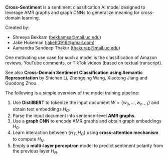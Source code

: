 **Cross-Sentiment** is a sentiment classification AI model designed to leverage AMR graphs and graph CNNs to generalize meaning for cross-domain learning.

Created by:
* Shreeya Bekkam (bekkamsa@mail.uc.edu)
* Jake Huseman (jakeh0916@gmail.com)
* Aamandra Sandeep Thakur (thakurap@mail.uc.edu)

One motivating use case for such a model is the classification of Amazon reviews, YouTube comments, or TikTok videos (based on textual transcript).

See also **Cross-Domain Sentiment Classification using Semantic Representation** by Shichen Li, Zhongqing Wang, Xiaotong Jiang and Guodong Zhou.

The following is a simple overview of the model training pipeline:
1. Use **DistilBERT** to tokenize the input document $W = \{ w_0, ..., w_{n-1} \}$ and obtain text embeddings $H_G$.
2. Parse the input document into sentence-level **AMR graphs**.
3. Use a **graph CNN** to encode AMR graphs and obtain graph embeddings $H_G$.
4. Learn interaction between $\{ H_T, H_G \}$ using **cross-attention mechanism** to compute $H_N$.
5. Emply a **multi-layer perceptron** model to predict sentiment polarity from the previous layer $H_N$.
